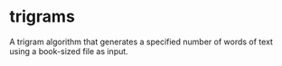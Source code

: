 # trigrams
A trigram algorithm that generates a specified number of words of text using a book-sized file as input. 
